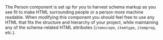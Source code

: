 The Person component is set up for you to harvest schema markup as you see fit to make HTML surrounding people or a person more machine readable. When modifying this component you should feel free to use any HTML that fits the structure and hierarchy of your project, while maintaining any of the schema-related HTML attributes (`itemscope`, `itemtype`, `itemprop`, etc.).
